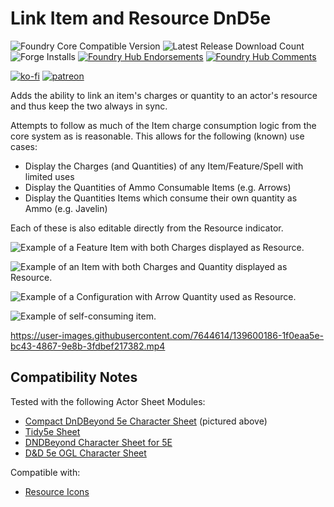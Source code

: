 # Link Item and Resource DnD5e

![Foundry Core Compatible Version](https://img.shields.io/badge/dynamic/json.svg?url=https%3A%2F%2Fraw.githubusercontent.com%2FElfFriend-DnD%2Ffoundryvtt-link-item-resource-5e%2Fmain%2Fmodule.json&label=Foundry%20Version&query=$.compatibleCoreVersion&colorB=orange)
![Latest Release Download Count](https://img.shields.io/badge/dynamic/json?label=Downloads@latest&query=assets%5B1%5D.download_count&url=https%3A%2F%2Fapi.github.com%2Frepos%2FElfFriend-DnD%2Ffoundryvtt-link-item-resource-5e%2Freleases%2Flatest)
![Forge Installs](https://img.shields.io/badge/dynamic/json?label=Forge%20Installs&query=package.installs&suffix=%25&url=https%3A%2F%2Fforge-vtt.com%2Fapi%2Fbazaar%2Fpackage%2Flink-item-resource-5e&colorB=4aa94a)
[![Foundry Hub Endorsements](https://img.shields.io/endpoint?logoColor=white&url=https%3A%2F%2Fwww.foundryvtt-hub.com%2Fwp-json%2Fhubapi%2Fv1%2Fpackage%2Flink-item-resource-5e%2Fshield%2Fendorsements)](https://www.foundryvtt-hub.com/package/link-item-resource-5e/)
[![Foundry Hub Comments](https://img.shields.io/endpoint?logoColor=white&url=https%3A%2F%2Fwww.foundryvtt-hub.com%2Fwp-json%2Fhubapi%2Fv1%2Fpackage%2Flink-item-resource-5e%2Fshield%2Fcomments)](https://www.foundryvtt-hub.com/package/link-item-resource-5e/)

[![ko-fi](https://img.shields.io/badge/-buy%20me%20a%20coke-%23FF5E5B)](https://ko-fi.com/elffriend)
[![patreon](https://img.shields.io/badge/-patreon-%23FF424D)](https://www.patreon.com/ElfFriend_DnD)

Adds the ability to link an item's charges or quantity to an actor's resource and thus keep the two always in sync.

Attempts to follow as much of the Item charge consumption logic from the core system as is reasonable. This allows for the following (known) use cases:

- Display the Charges (and Quantities) of any Item/Feature/Spell with limited uses
- Display the Quantities of Ammo Consumable Items (e.g. Arrows)
- Display the Quantities Items which consume their own quantity as Ammo (e.g. Javelin)

Each of these is also editable directly from the Resource indicator.

![Example of a Feature Item with both Charges displayed as Resource.](https://user-images.githubusercontent.com/7644614/141604278-0399c865-16ae-442e-a6fb-a68456d66a38.jpg)

![Example of an Item with both Charges and Quantity displayed as Resource.](https://user-images.githubusercontent.com/7644614/141603970-57f0733f-8e21-4c60-bc1a-6b1036498c58.jpg)

![Example of a Configuration with Arrow Quantity used as Resource.](https://user-images.githubusercontent.com/7644614/141603969-aa4b2513-6540-4220-a25b-3f6415fbaefe.jpg)

![Example of self-consuming item.](https://user-images.githubusercontent.com/7644614/141603971-b917ca40-27b8-48ac-b88c-9a23e02f5cbc.jpg)

https://user-images.githubusercontent.com/7644614/139600186-1f0eaa5e-bc43-4867-9e8b-3fdbef217382.mp4

## Compatibility Notes

Tested with the following Actor Sheet Modules:

- [Compact DnDBeyond 5e Character Sheet](https://www.foundryvtt-hub.com/package/compact-beyond-5e-sheet/) (pictured above)
- [Tidy5e Sheet](https://www.foundryvtt-hub.com/package/tidy5e-sheet/)
- [DNDBeyond Character Sheet for 5E](https://www.foundryvtt-hub.com/package/dndbeyond-character-sheet/)
- [D&D 5e OGL Character Sheet](https://www.foundryvtt-hub.com/package/5e-ogl-character-sheet/)

Compatible with:
- [Resource Icons](https://www.foundryvtt-hub.com/package/resource-icons/)
